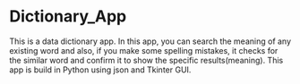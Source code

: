 # Dictionary_App
This is a data dictionary app. In this app, you can search the meaning of any existing word and also, if you make some spelling mistakes, it checks for the similar word and confirm it to show the specific results(meaning). This app is build in Python using json and Tkinter GUI.
